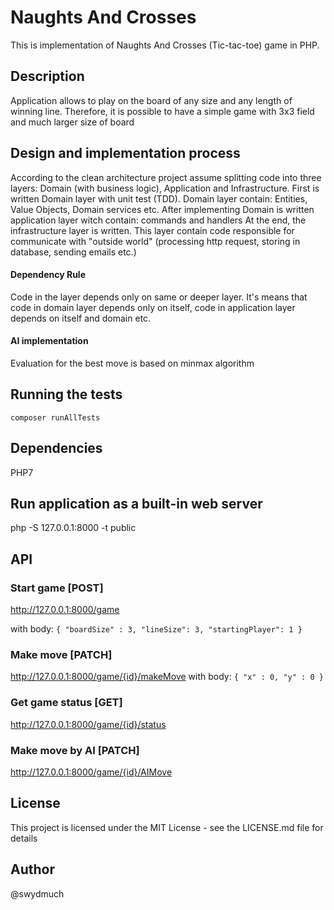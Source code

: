 # Naughts And Crosses
This is implementation of Naughts And Crosses (Tic-tac-toe) game in PHP. 

## Description
Application allows to play on the board of any size and any length of winning line. Therefore, it is possible to have a simple game with 3x3 field and much larger size of board

## Design and implementation process
According to the clean architecture project assume splitting code into three layers: Domain (with business logic), Application and Infrastructure.
First is written Domain layer with unit test (TDD). Domain layer contain: Entities, Value Objects, Domain services etc.
After implementing Domain is written application layer witch contain: commands and handlers
At the end, the infrastructure layer is written. This layer contain code responsible for communicate with "outside world" (processing http request, storing in database, sending emails etc.) 

#### Dependency Rule
Code in the layer depends only on same or deeper layer. It's means that code in domain layer depends only on itself, code in application layer depends on itself and domain etc.  
 
#### AI implementation
Evaluation for the best move is based on minmax algorithm
    
## Running the tests
```
composer runAllTests
```     
     
## Dependencies
PHP7

## Run application as a built-in web server
php -S 127.0.0.1:8000 -t public

## API
### Start game [POST]
http://127.0.0.1:8000/game

with body:
``
{
	"boardSize" : 3,
	"lineSize": 3,
	"startingPlayer": 1
}
``
### Make move [PATCH]
http://127.0.0.1:8000/game/{id}/makeMove
with body:
``
{
	"x" : 0,
	"y" : 0
}
``
### Get game status [GET]
http://127.0.0.1:8000/game/{id}/status

### Make move by AI [PATCH]
http://127.0.0.1:8000/game/{id}/AIMove

## License
This project is licensed under the MIT License - see the LICENSE.md file for details

## Author
@swydmuch
